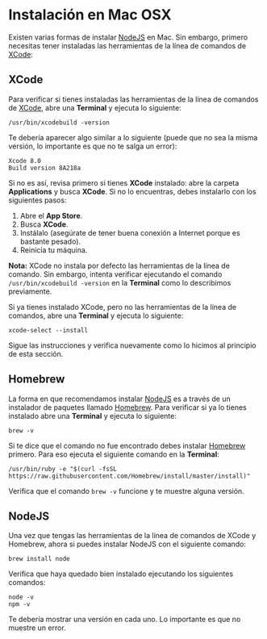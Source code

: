 # Instalación en Mac OSX

Existen varias formas de instalar [NodeJS](https://nodejs.org/) en Mac. Sin embargo, primero necesitas tener instaladas las herramientas de la línea de comandos de [XCode](https://developer.apple.com/xcode/):

## XCode

Para verificar si tienes instaladas las herramientas de la línea de comandos de [XCode](https://developer.apple.com/xcode/), abre una **Terminal** y ejecuta lo siguiente:

```
/usr/bin/xcodebuild -version
```

Te debería aparecer algo similar a lo siguiente (puede que no sea la misma versión, lo importante es que no te salga un error):

```
Xcode 8.0
Build version 8A218a
```

Si no es así, revisa primero si tienes **XCode** instalado: abre la carpeta **Applications** y busca **XCode**. Si no lo encuentras, debes instalarlo con los siguientes pasos:

1. Abre el **App Store**.
2. Busca **XCode**.
3. Instálalo (asegúrate de tener buena conexión a Internet porque es bastante pesado).
4. Reinicia tu máquina.

**Nota:** XCode no instala por defecto las herramientas de la línea de comando. Sin embargo, intenta verificar ejecutando el comando `/usr/bin/xcodebuild -version` en la **Terminal** como lo describimos previamente. 

Si ya tienes instalado XCode, pero no las herramientas de la línea de comandos, abre una **Terminal** y ejecuta lo siguiente:

```
xcode-select --install
```

Sigue las instrucciones y verifica nuevamente como lo hicimos al principio de esta sección.

## Homebrew

La forma en que recomendamos instalar [NodeJS](https://nodejs.org/) es a través de un instalador de paquetes llamado [Homebrew](http://brew.sh/). Para verificar si ya lo tienes instalado abre una **Terminal** y ejecuta lo siguiente:

```
brew -v
```

Si te dice que el comando no fue encontrado debes instalar [Homebrew](http://brew.sh/) primero. Para eso ejecuta el siguiente comando en la **Terminal**:

```
/usr/bin/ruby -e "$(curl -fsSL https://raw.githubusercontent.com/Homebrew/install/master/install)"
```

Verifica que el comando `brew -v` funcione y te muestre alguna versión.

## NodeJS

Una vez que tengas las herramientas de la línea de comandos de XCode y Homebrew, ahora si puedes instalar NodeJS con el siguiente comando:

```
brew install node
```

Verifica que haya quedado bien instalado ejecutando los siguientes comandos:

```
node -v
npm -v
```

Te debería mostrar una versión en cada uno. Lo importante es que no muestre un error.
